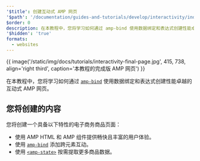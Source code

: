 ```yaml
---
'$title': 创建互动式 AMP 网页
'$path': '/documentation/guides-and-tutorials/develop/interactivity/index.html'
$order: 0
description: 在本教程中，您将学习如何通过 amp-bind 使用数据绑定和表达式创建性能卓越的互动式 AMP 网页…
'$hidden': 'true'
formats:
  - websites
---
```


{{ image('/static/img/docs/tutorials/interactivity-final-page.jpg', 415, 738, align='right third', caption='本教程的完成版 AMP 网页') }}

在本教程中，您将学习如何通过 [`amp-bind`](../../../../documentation/components/reference/amp-bind.md) 使用数据绑定和表达式创建性能卓越的互动式 AMP 网页。

## 您将创建的内容

您将创建一个具备以下特性的电子商务商品页面：

- 使用 AMP HTML 和 AMP 组件提供畅快且丰富的用户体验。
- 使用 [`amp-bind`](../../../../documentation/components/reference/amp-bind.md) 添加跨元素互动。
- 使用 [`<amp-state>`](../../../../documentation/components/reference/amp-bind.md#state) 按需提取更多商品数据。
